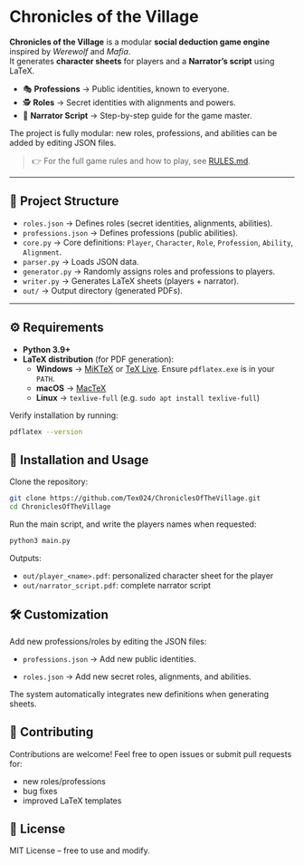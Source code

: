 # Chronicles of the Village

**Chronicles of the Village** is a modular **social deduction game engine** inspired by *Werewolf* and *Mafia*.  
It generates **character sheets** for players and a **Narrator’s script** using LaTeX.

- 🎭 **Professions** → Public identities, known to everyone.  
- 🕵️ **Roles** → Secret identities with alignments and powers.  
- 📜 **Narrator Script** → Step-by-step guide for the game master.  

The project is fully modular: new roles, professions, and abilities can be added by editing JSON files.

> 👉 For the full game rules and how to play, see [RULES.md](RULES.md).

---

## 📂 Project Structure

- `roles.json` → Defines roles (secret identities, alignments, abilities).  
- `professions.json` → Defines professions (public abilities).  
- `core.py` → Core definitions: `Player`, `Character`, `Role`, `Profession`, `Ability`, `Alignment`.  
- `parser.py` → Loads JSON data.  
- `generator.py` → Randomly assigns roles and professions to players.  
- `writer.py` → Generates LaTeX sheets (players + narrator).  
- `out/` → Output directory (generated PDFs).  

---

## ⚙️ Requirements

- **Python 3.9+**
- **LaTeX distribution** (for PDF generation):
  - **Windows** → [MiKTeX](https://miktex.org/download) or [TeX Live](https://www.tug.org/texlive/). Ensure `pdflatex.exe` is in your `PATH`.  
  - **macOS** → [MacTeX](https://tug.org/mactex/)  
  - **Linux** → `texlive-full` (e.g. `sudo apt install texlive-full`)  

Verify installation by running:

```bash
pdflatex --version
```

## 🚀 Installation and Usage

Clone the repository:

```bash
git clone https://github.com/Tex024/ChroniclesOfTheVillage.git
cd ChroniclesOfTheVillage
```

Run the main script, and write the players names when requested:
```bash
python3 main.py
```

Outputs:
- `out/player_<name>.pdf`: personalized character sheet for the player
- `out/narrator_script.pdf`: complete narrator script

## 🛠️ Customization

Add new professions/roles by editing the JSON files:

- `professions.json` → Add new public identities.

- `roles.json` → Add new secret roles, alignments, and abilities.

The system automatically integrates new definitions when generating sheets.

## 🤝 Contributing

Contributions are welcome!
Feel free to open issues or submit pull requests for:

- new roles/professions
- bug fixes
- improved LaTeX templates

## 📜 License
MIT License – free to use and modify.